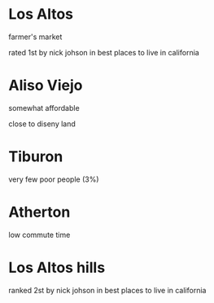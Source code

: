 # Los Altos

farmer's market

rated 1st by nick johson in best places to live in california

# Aliso Viejo

somewhat affordable

close to diseny land

# Tiburon

very few poor people (3%)

# Atherton

low commute time

# Los Altos hills

ranked 2st by nick johson in best places to live in california